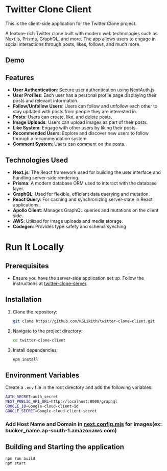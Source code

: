 # Twitter Clone Client

This is the client-side application for the Twitter Clone project.

A feature-rich Twitter clone built with modern web technologies such as Next.js, Prisma, GraphQL, and more. The app allows users to engage in social interactions through posts, likes, follows, and much more.

## Demo

## Features

- **User Authentication**: Secure user authentication using NextAuth.js.
- **User Profiles**: Each user has a personal profile page displaying their posts and relevant information.
- **Follow/Unfollow Users**: Users can follow and unfollow each other to stay updated with posts from people they are interested in.
- **Posts**: Users can create, like, and delete posts.
- **Image Uploads**: Users can upload images as part of their posts.
- **Like System**: Engage with other users by liking their posts.
- **Recommended Users**: Explore and discover new users to follow through a recommendation system.
- **Comment System**: Users can comment on the posts.

## Technologies Used

- **Next.js**: The React framework used for building the user interface and handling server-side rendering.
- **Prisma**: A modern database ORM used to interact with the database layer.
- **GraphQL**: Used for flexible, efficient data querying and mutation.
- **React Query**: For caching and synchronizing server-state in React applications.
- **Apollo Client**: Manages GraphQL queries and mutations on the client side.
- **AWS**: Utilized for image uploads and media storage.
- **Codegen**: Provides type safety and schema synching

# Run It Locally

## Prerequisites

- Ensure you have the server-side application set up. Follow the instructions at [twitter-clone-server](https://github.com/KGLikith/twitter-clone-server).

## Installation

1. Clone the repository:

    ```bash
    git clone https://github.com/KGLikith/twitter-clone-client.git
    ```

2. Navigate to the project directory:

    ```bash
    cd twitter-clone-client
    ```

3. Install dependencies:

    ```bash
    npm install
    ```

## Environment Variables

Create a `.env` file in the root directory and add the following variables:

```bash
AUTH_SECRET=auth_secret
NEXT_PUBLIC_API_URL=http://localhost:8000/graphql
GOOGLE_ID=Google-cloud-client-id
GOOGLE_SECRET=Google-cloud-client-secret
```


### Add Host Name and Domain in [next.config.mjs](https://github.com/KGLikith/twitter-clone-client/blob/main/next.config.mjs) for images(ex: bucker_name.ap-south-1.amazonaws.com)

### 

## Building and Starting the application

```bash
npm run build
npm start
```
